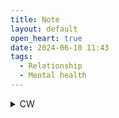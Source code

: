 ```yaml
---
title: Note
layout: default
open_heart: true
date: 2024-06-10 11:43
tags:
  - Relationship
  - Mental health
---
```


<details><summary>CW</summary>

TIL being attracted to men, who do not seem to have either the desire (more feminine) or the ability (physically weaker) to assault a woman sexually, is a thing.

</details>
